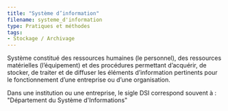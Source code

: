 ```yaml
---
title: "Système d’information"
filename: systeme_d'information
type: Pratiques et méthodes
tags:
- Stockage / Archivage
---
```


Système constitué des ressources humaines (le personnel), des ressources matérielles (l’équipement) et des procédures permettant d’acquérir, de stocker, de traiter et de diffuser les éléments d’information pertinents pour le fonctionnement d’une entreprise ou d’une organisation.

Dans une institution ou une entreprise, le sigle DSI correspond souvent à : "Département du Système d'Informations"

